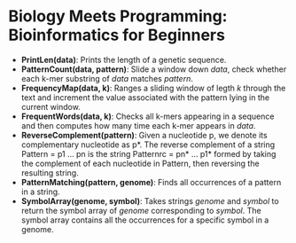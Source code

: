# Biology Meets Programming: Bioinformatics for Beginners
- **PrintLen(data)**: Prints the length of a genetic sequence.
- **PatternCount(data, pattern)**: Slide a window down *data*, check whether each k-mer substring of *data* matches *pattern*.
- **FrequencyMap(data, k)**: Ranges a sliding window of legth *k* through the text and increment the value associated with the pattern lying in the current window.
- **FrequentWords(data, k)**: Checks all k-mers appearing in a sequence and then computes how many time each k-mer appears in *data*.
- **ReverseComplement(pattern)**: Given a nucleotide p, we denote its complementary nucleotide as p*. The reverse complement of a string Pattern = p1 … pn is the string Patternrc = pn* … p1* formed by taking the complement of each nucleotide in Pattern, then reversing the resulting string.
- **PatternMatching(pattern, genome)**: Finds all occurrences of a pattern in a string.
- **SymbolArray(genome, symbol)**: Takes strings *genome* and *symbol* to return the symbol array of *genome* corresponding to *symbol*. The symbol array contains all the occurrences for a specific symbol in a genome.




